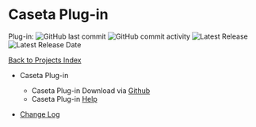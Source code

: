 # Caseta Plug-in

Plug-in: ![GitHub last commit](https://img.shields.io/github/last-commit/rebel7580/Lutron-Caseta-Plugin-for-HomeVisionXL?style=plastic)
![GitHub commit activity](https://img.shields.io/github/commit-activity/rebel7580/Lutron-Caseta-Plug-in-For-HomeVisionXL?style=plastic)
![Latest Release](https://img.shields.io/badge/Latest%20Release-1.36-green?style=plastic)
![Latest Release Date](https://img.shields.io/badge/Latest%20Release%20Date-9%20Jun%202021-green?style=plastic)

[Back to Projects Index](/index)

* Caseta Plug-in
  * Caseta Plug-in Download via [Github](https://github.com/rebel7580/Lutron-Caseta-Plugin-for-HomeVisionXL)
  * Caseta Plug-in [Help](Caseta_Help)


* [Change Log](https://github.com/rebel7580/Lutron-Caseta-Plugin-for-HomeVisionXL/wiki/Change-Log)
